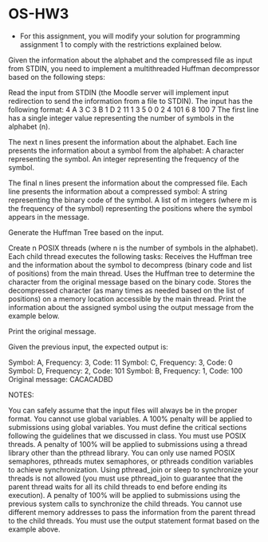 # OS-HW3

- For this assignment, you will modify your solution for programming assignment 1 to comply with the restrictions explained below.

Given the information about the alphabet and the compressed file as input from STDIN, you need to implement a multithreaded Huffman decompressor based on the following steps:

Read the input from STDIN (the Moodle server will implement input redirection to send the information from a file to STDIN). The input has the following format:
4
A 3
C 3
B 1
D 2
11 1 3 5
0 0 2 4
101 6 8
100 7
The first line has a single integer value representing the number of symbols in the alphabet (n).

The next n lines present the information about the alphabet. Each line presents the information about a symbol from the alphabet:
A character representing the symbol.
An integer representing the frequency of the symbol.

The final n lines present the information about the compressed file. Each line presents the information about a compressed symbol:
A string representing the binary code of the symbol.
A list of m integers (where m is the frequency of the symbol) representing the positions where the symbol appears in the message.
 
Generate the Huffman Tree based on the input.

Create n POSIX threads (where n is the number of symbols in the alphabet). Each child thread executes the following tasks:
Receives the Huffman tree and the information about the symbol to decompress (binary code and list of positions) from the main thread.
Uses the Huffman tree to determine the character from the original message based on the binary code.
Stores the decompressed character (as many times as needed based on the list of positions) on a memory location accessible by the main thread.
Print the information about the assigned symbol using the output message from the example below. 

Print the original message.

Given the previous input, the expected output is:

Symbol: A, Frequency: 3, Code: 11
Symbol: C, Frequency: 3, Code: 0
Symbol: D, Frequency: 2, Code: 101
Symbol: B, Frequency: 1, Code: 100
Original message: CACACADBD

NOTES:

You can safely assume that the input files will always be in the proper format.
You cannot use global variables. A 100% penalty will be applied to submissions using global variables. 
You must define the critical sections following the guidelines that we discussed in class.
You must use POSIX threads. A penalty of 100% will be applied to submissions using a thread library other than the pthread library.
You can only use named POSIX semaphores, pthreads mutex semaphores, or pthreads condition variables to achieve synchronization. Using pthread_join or sleep to synchronize your threads is not allowed (you must use pthread_join to guarantee that the parent thread waits for all its child threads to end before ending its execution). A penalty of 100% will be applied to submissions using the previous system calls to synchronize the child threads.
You cannot use different memory addresses to pass the information from the parent thread to the child threads.
You must use the output statement format based on the example above.
